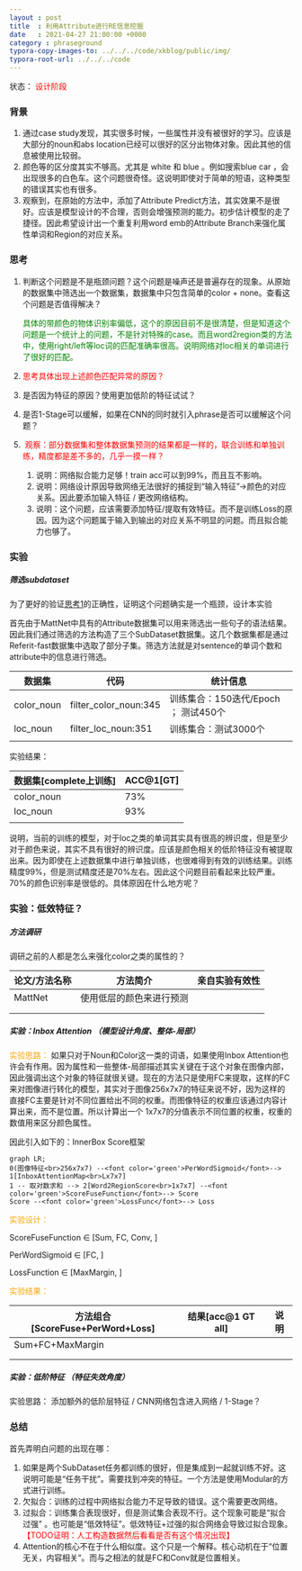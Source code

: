 ```yaml
---
layout : post
title  : 利用Attribute进行RE信息挖掘
date   : 2021-04-27 21:00:00 +0000
category : phraseground
typora-copy-images-to: ../../../code/xkblog/public/img/
typora-root-url: ../../../code
---
```


状态： <font color='red'>设计阶段</font>

### 背景

1. 通过case study发现，其实很多时候，一些属性并没有被很好的学习。应该是大部分的noun和abs location已经可以很好的区分出物体对象。因此其他的信息被使用比较弱。
2. 颜色等的区分度其实不够高。尤其是 white 和 blue 。例如搜索blue car ，会出现很多的白色车。这个问题很奇怪。这说明即使对于简单的短语，这种类型的错误其实也有很多。
3. 观察到，在原始的方法中，添加了Attribute Predict方法，其实效果不是很好。应该是模型设计的不合理，否则会增强预测的能力。初步估计模型的走了捷径。因此希望设计出一个重复利用word emb的Attribute Branch来强化属性单词和Region的对应关系。

### 思考

1. 判断这个问题是不是瓶颈问题？这个问题是噪声还是普遍存在的现象。从原始的数据集中筛选出一个数据集，数据集中只包含简单的color + none。查看这个问题是否值得解决？

   <font color='green'>具体的带颜色的物体识别率偏低，这个的原因目前不是很清楚，但是知道这个问题是一个统计上的问题，不是针对特殊的case。而且word2region类的方法中，使用right/left等loc词的匹配准确率很高。说明网络对loc相关的单词进行了很好的匹配。</font>

2.  <font color='red'>思考具体出现上述颜色匹配异常的原因？</font>

   1. 是否因为特征的原因？使用更加低阶的特征试试？
   2. 是否1-Stage可以缓解，如果在CNN的同时就引入phrase是否可以缓解这个问题？

3. <font color='red'> 观察：部分数据集和整体数据集预测的结果都是一样的，联合训练和单独训练，精度都是差不多的，几乎一摸一样？ </font>

   1. 说明：网络拟合能力足够！train acc可以到99%，而且互不影响。
   2. 说明：网络设计原因导致网络无法很好的捕捉到“输入特征”->颜色的对应关系。因此要添加输入特征 / 更改网络结构。
   3. 说明：这个问题，应该需要添加特征/提取有效特征。而不是训练Loss的原因。因为这个问题属于输入到输出的对应关系不明显的问题。而且拟合能力也够了。

### 实验

##### 筛选subdataset

为了更好的验证[思考1](#思考)的正确性，证明这个问题确实是一个瓶颈，设计本实验

首先由于MattNet中具有的Attribute数据集可以用来筛选出一些句子的语法结果。因此我们通过筛选的方法构造了三个SubDataset数据集。这几个数据集都是通过Referit-fast数据集中选取了部分子集。筛选方法就是对sentence的单词个数和attribute中的信息进行筛选。

| 数据集     | 代码                  | 统计信息                             |
| ---------- | --------------------- | ------------------------------------ |
| color_noun | filter_color_noun:345 | 训练集合：150迭代/Epoch ； 测试450个 |
| loc_noun   | filter_loc_noun:351   | 训练集合：测试3000个                 |
|            |                       |                                      |

实验结果：

| 数据集[complete上训练] | ACC@1[GT] |
| ---------------------- | --------- |
| color_noun             | 73%       |
| loc_noun               | 93%       |
|                        |           |

说明，当前的训练的模型，对于loc之类的单词其实具有很高的辨识度，但是至少对于颜色来说，其实不具有很好的辨识度。应该是颜色相关的低阶特征没有被提取出来。因为即使在上述数据集中进行单独训练，也很难得到有效的训练结果。训练精度99%，但是测试精度还是70%左右。因此这个问题目前看起来比较严重。70%的颜色识别率是很低的。具体原因在什么地方呢？

### 实验：低效特征？

##### 方法调研

调研之前的人都是怎么来强化color之类的属性的？

| 论文/方法名称 | 方法简介                 | 亲自实验有效性 |
| ------------- | ------------------------ | -------------- |
| MattNet       | 使用低层的颜色来进行预测 |                |
|               |                          |                |
|               |                          |                |

##### 实验：Inbox Attention （模型设计角度、整体-局部）

<font color='orange'>实验思路：</font> 如果只对于Noun和Color这一类的词语，如果使用Inbox Attention也许会有作用。因为属性和一些整体-局部描述其实关键在于这个对象在图像内部，因此强调出这个对象的特征就很关键。现在的方法只是使用FC来提取，这样的FC来对图像进行转化的模型，其实对于图像256x7x7的特征来说不好，因为这样的直接FC主要是针对不同位置给出不同的权重。而图像特征的权重应该通过内容计算出来，而不是位置。所以计算出一个 1x7x7的分值表示不同位置的权重，权重的数值用来区分颜色属性。

因此引入如下的：InnerBox Score框架

```mermaid
graph LR;
0(图像特征<br>256x7x7) --<font color='green'>PerWordSigmoid</font>--> 1[InboxAttentionMap<br>Lx7x7]
1 -- 取对数求和 --> 2[Word2RegionScore<br>1x7x7] --<font color='green'>ScoreFuseFunction</font>--> Score
Score --<font color='green'>LossFunc</font>--> Loss
```

<font color='orange'>实验设计：</font> 

ScoreFuseFunction $\in$ [Sum, FC, Conv, ]

PerWordSigmoid $\in$ [FC, ]

LossFunction $\in$  [MaxMargin, ]

<font color='orange'>实验结果：</font> 

| 方法组合[ScoreFuse+PerWord+Loss] | 结果[acc@1 GT all] | 说明 |
| -------------------------------- | ------------------ | ---- |
| Sum+FC+MaxMargin                 |                    |      |
|                                  |                    |      |
|                                  |                    |      |

##### 实验：低阶特征 （特征失效角度）

实验思路： 添加额外的低阶层特征 / CNN网络包含进入网络 / 1-Stage？

### 总结

首先弄明白问题的出现在哪： 

1. 如果是两个SubDataset任务都训练的很好，但是集成到一起就训练不好。这说明可能是“任务干扰”。需要找到冲突的特征。一个方法是使用Modular的方式进行训练。
2. 欠拟合：训练的过程中网络拟合能力不足导致的错误。这个需要更改网络。
3. 过拟合：训练集合表现很好，但是测试集合表现不行。这个现象可能是“拟合过强” 。也可能是“低效特征”。低效特征+过强的拟合网络会导致过拟合现象。<font color='red'>【TODO证明：人工构造数据然后看看是否有这个情况出现】</font>
4. Attention的核心不在于什么相似度。这个只是一个解释。核心动机在于“位置无关，内容相关“。而与之相法的就是FC和Conv就是位置相关。